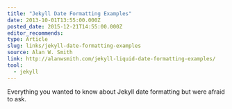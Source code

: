 ```yaml
---
title: "Jekyll Date Formatting Examples"
date: 2013-10-01T13:55:00.000Z
posted_date: 2015-12-21T14:55:00.000Z
editor_recommends:
type: Article
slug: links/jekyll-date-formatting-examples
source: Alan W. Smith
link: http://alanwsmith.com/jekyll-liquid-date-formatting-examples/
tool:
  - jekyll
---
```

Everything you wanted to know about Jekyll date formatting but were afraid to ask.




